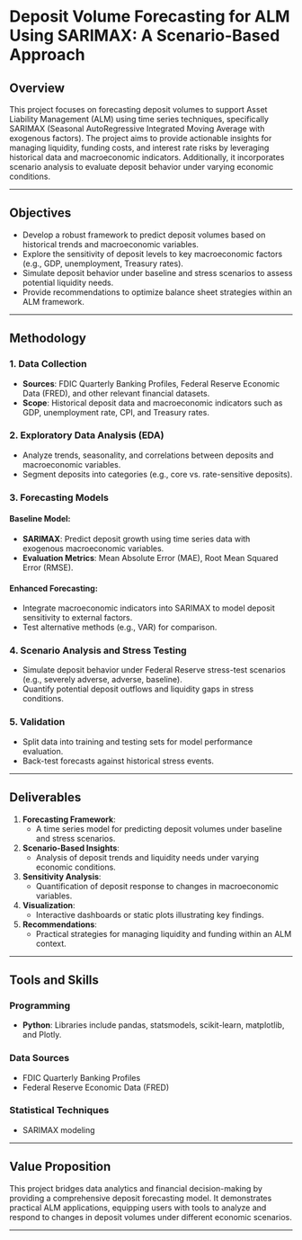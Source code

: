 # Deposit Volume Forecasting for ALM Using SARIMAX: A Scenario-Based Approach

## Overview
This project focuses on forecasting deposit volumes to support Asset Liability Management (ALM) using time series techniques, specifically SARIMAX (Seasonal AutoRegressive Integrated Moving Average with exogenous factors). The project aims to provide actionable insights for managing liquidity, funding costs, and interest rate risks by leveraging historical data and macroeconomic indicators. Additionally, it incorporates scenario analysis to evaluate deposit behavior under varying economic conditions.

---

## Objectives
- Develop a robust framework to predict deposit volumes based on historical trends and macroeconomic variables.
- Explore the sensitivity of deposit levels to key macroeconomic factors (e.g., GDP, unemployment, Treasury rates).
- Simulate deposit behavior under baseline and stress scenarios to assess potential liquidity needs.
- Provide recommendations to optimize balance sheet strategies within an ALM framework.

---

## Methodology
### 1. Data Collection
- **Sources**: FDIC Quarterly Banking Profiles, Federal Reserve Economic Data (FRED), and other relevant financial datasets.
- **Scope**: Historical deposit data and macroeconomic indicators such as GDP, unemployment rate, CPI, and Treasury rates.

### 2. Exploratory Data Analysis (EDA)
- Analyze trends, seasonality, and correlations between deposits and macroeconomic variables.
- Segment deposits into categories (e.g., core vs. rate-sensitive deposits).

### 3. Forecasting Models
#### Baseline Model:
- **SARIMAX**: Predict deposit growth using time series data with exogenous macroeconomic variables.
- **Evaluation Metrics**: Mean Absolute Error (MAE), Root Mean Squared Error (RMSE).

#### Enhanced Forecasting:
- Integrate macroeconomic indicators into SARIMAX to model deposit sensitivity to external factors.
- Test alternative methods (e.g., VAR) for comparison.

### 4. Scenario Analysis and Stress Testing
- Simulate deposit behavior under Federal Reserve stress-test scenarios (e.g., severely adverse, adverse, baseline).
- Quantify potential deposit outflows and liquidity gaps in stress conditions.

### 5. Validation
- Split data into training and testing sets for model performance evaluation.
- Back-test forecasts against historical stress events.

---

## Deliverables
1. **Forecasting Framework**:  
   - A time series model for predicting deposit volumes under baseline and stress scenarios.
2. **Scenario-Based Insights**:  
   - Analysis of deposit trends and liquidity needs under varying economic conditions.
3. **Sensitivity Analysis**:  
   - Quantification of deposit response to changes in macroeconomic variables.
4. **Visualization**:  
   - Interactive dashboards or static plots illustrating key findings.
5. **Recommendations**:  
   - Practical strategies for managing liquidity and funding within an ALM context.

---

## Tools and Skills
### Programming
- **Python**: Libraries include pandas, statsmodels, scikit-learn, matplotlib, and Plotly.

### Data Sources
- FDIC Quarterly Banking Profiles
- Federal Reserve Economic Data (FRED)

### Statistical Techniques
- SARIMAX modeling

---

## Value Proposition
This project bridges data analytics and financial decision-making by providing a comprehensive deposit forecasting model. It demonstrates practical ALM applications, equipping users with tools to analyze and respond to changes in deposit volumes under different economic scenarios.

---

